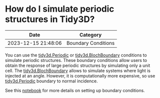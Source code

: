 # How do I simulate periodic structures in Tidy3D?

| Date       | Category    |
|------------|-------------|
| 2023-12-15 21:48:06 | Boundary Conditions |


You can use the <a target="_blank" rel="noopener" href="https://docs.flexcompute.com/projects/tidy3d/en/latest/api/_autosummary/tidy3d.Periodic.html#tidy3d.Periodic">tidy3d.Periodic</a> or <a target="_blank" rel="noopener" href="https://docs.flexcompute.com/projects/tidy3d/en/latest/api/_autosummary/tidy3d.BlochBoundary.html#tidy3d.BlochBoundary">tidy3d.BlochBoundary</a> conditions to simulate periodic structures. These boundary conditions allow users to obtain the response of large periodic structures by simulating only a unit cell. The <a target="_blank" rel="noopener" href="https://docs.flexcompute.com/projects/tidy3d/en/latest/api/_autosummary/tidy3d.BlochBoundary.html#tidy3d.BlochBoundary">tidy3d.BlochBoundary</a> allows to simulate systems where light is injected at an angle. However, it is computationally more expensive, so use <a target="_blank" rel="noopener" href="https://docs.flexcompute.com/projects/tidy3d/en/latest/api/_autosummary/tidy3d.Periodic.html#tidy3d.Periodic">tidy3d.Periodic</a> boundary to normal incidence. 

See this [notebook](https://www.flexcompute.com/tidy3d/examples/notebooks/BoundaryConditions/) for more details on setting up boundary conditions.